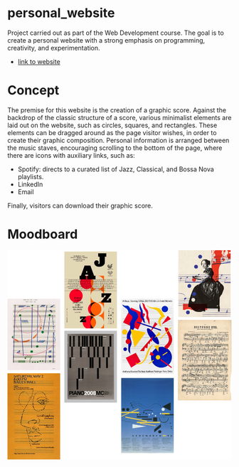 # personal_website
Project carried out as part of the Web Development course.
The goal is to create a personal website with a strong emphasis on programming, creativity, and experimentation. 

- [link to website](https://link-url-here.org)

# Concept
The premise for this website is the creation of a graphic score.
Against the backdrop of the classic structure of a score, various minimalist elements are laid out on the website, such as circles, squares, and rectangles.
These elements can be dragged around as the page visitor wishes, in order to create their graphic composition.
Personal information is arranged between the music staves, encouraging scrolling to the bottom of the page, where there are icons with auxiliary links, such as:
- Spotify: directs to a curated list of Jazz, Classical, and Bossa Nova playlists.
- LinkedIn
- Email
  
Finally, visitors can download their graphic score.

# Moodboard

<center>
    <img src="/imgs/moodboard.svg">
</center>



